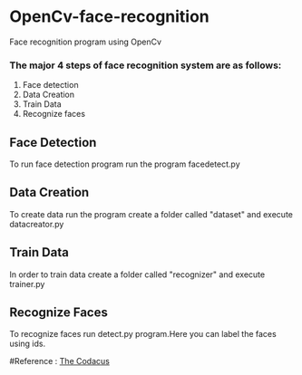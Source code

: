 # OpenCv-face-recognition
Face recognition program using OpenCv

### The major 4 steps of face recognition system are as follows:

1. Face detection
2. Data Creation
3. Train Data
4. Recognize faces

## Face Detection

   To run face detection program run the program facedetect.py
   
## Data Creation
   
   To create data run the program create a folder called "dataset" and execute datacreator.py
   
## Train Data

   In order to train data create a folder called "recognizer" and execute trainer.py
   
## Recognize Faces

   To recognize faces run detect.py program.Here you can label the faces using ids.
   
#Reference : [The Codacus](https://thecodacus.com/)
   
 

